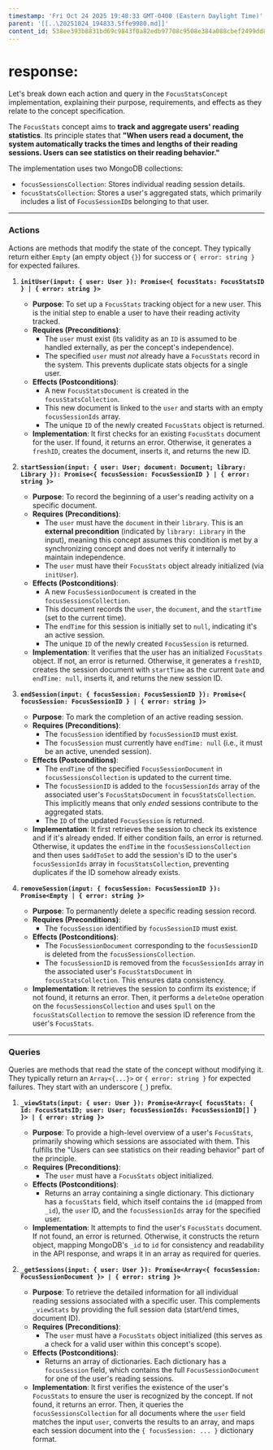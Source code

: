 ```yaml
---
timestamp: 'Fri Oct 24 2025 19:48:33 GMT-0400 (Eastern Daylight Time)'
parent: '[[..\20251024_194833.5ffe9980.md]]'
content_id: 538ee393b8831bd69c9843f0a82edb97708c9508e384a088cbef2499dd8a68de
---
```


# response:

Let's break down each action and query in the `FocusStatsConcept` implementation, explaining their purpose, requirements, and effects as they relate to the concept specification.

The `FocusStats` concept aims to **track and aggregate users' reading statistics**. Its principle states that **"When users read a document, the system automatically tracks the times and lengths of their reading sessions. Users can see statistics on their reading behavior."**

The implementation uses two MongoDB collections:

* `focusSessionsCollection`: Stores individual reading session details.
* `focusStatsCollection`: Stores a user's aggregated stats, which primarily includes a list of `FocusSessionID`s belonging to that user.

***

### Actions

Actions are methods that modify the state of the concept. They typically return either `Empty` (an empty object `{}`) for success or `{ error: string }` for expected failures.

1. **`initUser(input: { user: User }): Promise<{ focusStats: FocusStatsID } | { error: string }>`**
   * **Purpose**: To set up a `FocusStats` tracking object for a new user. This is the initial step to enable a user to have their reading activity tracked.
   * **Requires (Preconditions)**:
     * The `user` must exist (its validity as an `ID` is assumed to be handled externally, as per the concept's independence).
     * The specified `user` must *not* already have a `FocusStats` record in the system. This prevents duplicate stats objects for a single user.
   * **Effects (Postconditions)**:
     * A new `FocusStatsDocument` is created in the `focusStatsCollection`.
     * This new document is linked to the `user` and starts with an empty `focusSessionIds` array.
     * The unique `ID` of the newly created `FocusStats` object is returned.
   * **Implementation**: It first checks for an existing `FocusStats` document for the user. If found, it returns an error. Otherwise, it generates a `freshID`, creates the document, inserts it, and returns the new ID.

2. **`startSession(input: { user: User; document: Document; library: Library }): Promise<{ focusSession: FocusSessionID } | { error: string }>`**
   * **Purpose**: To record the beginning of a user's reading activity on a specific document.
   * **Requires (Preconditions)**:
     * The `user` must have the `document` in their `library`. This is an **external precondition** (indicated by `library: Library` in the input), meaning this concept assumes this condition is met by a synchronizing concept and does not verify it internally to maintain independence.
     * The `user` must have their `FocusStats` object already initialized (via `initUser`).
   * **Effects (Postconditions)**:
     * A new `FocusSessionDocument` is created in the `focusSessionsCollection`.
     * This document records the `user`, the `document`, and the `startTime` (set to the current time).
     * The `endTime` for this session is initially set to `null`, indicating it's an active session.
     * The unique `ID` of the newly created `FocusSession` is returned.
   * **Implementation**: It verifies that the user has an initialized `FocusStats` object. If not, an error is returned. Otherwise, it generates a `freshID`, creates the session document with `startTime` as the current `Date` and `endTime: null`, inserts it, and returns the new session ID.

3. **`endSession(input: { focusSession: FocusSessionID }): Promise<{ focusSession: FocusSessionID } | { error: string }>`**
   * **Purpose**: To mark the completion of an active reading session.
   * **Requires (Preconditions)**:
     * The `focusSession` identified by `focusSessionID` must exist.
     * The `focusSession` must currently have `endTime: null` (i.e., it must be an active, unended session).
   * **Effects (Postconditions)**:
     * The `endTime` of the specified `FocusSessionDocument` in `focusSessionsCollection` is updated to the current time.
     * The `focusSessionID` is added to the `focusSessionIds` array of the associated user's `FocusStatsDocument` in `focusStatsCollection`. This implicitly means that only *ended* sessions contribute to the aggregated stats.
     * The `ID` of the updated `FocusSession` is returned.
   * **Implementation**: It first retrieves the session to check its existence and if it's already ended. If either condition fails, an error is returned. Otherwise, it updates the `endTime` in the `focusSessionsCollection` and then uses `$addToSet` to add the session's ID to the user's `focusSessionIds` array in `focusStatsCollection`, preventing duplicates if the ID somehow already exists.

4. **`removeSession(input: { focusSession: FocusSessionID }): Promise<Empty | { error: string }>`**
   * **Purpose**: To permanently delete a specific reading session record.
   * **Requires (Preconditions)**:
     * The `focusSession` identified by `focusSessionID` must exist.
   * **Effects (Postconditions)**:
     * The `FocusSessionDocument` corresponding to the `focusSessionID` is deleted from the `focusSessionsCollection`.
     * The `focusSessionID` is removed from the `focusSessionIds` array in the associated user's `FocusStatsDocument` in `focusStatsCollection`. This ensures data consistency.
   * **Implementation**: It retrieves the session to confirm its existence; if not found, it returns an error. Then, it performs a `deleteOne` operation on the `focusSessionsCollection` and uses `$pull` on the `focusStatsCollection` to remove the session ID reference from the user's `FocusStats`.

***

### Queries

Queries are methods that read the state of the concept without modifying it. They typically return an `Array<{...}>` or `{ error: string }` for expected failures. They start with an underscore (`_`) prefix.

1. **`_viewStats(input: { user: User }): Promise<Array<{ focusStats: { id: FocusStatsID; user: User; focusSessionIds: FocusSessionID[] } }> | { error: string }>`**
   * **Purpose**: To provide a high-level overview of a user's `FocusStats`, primarily showing which sessions are associated with them. This fulfills the "Users can see statistics on their reading behavior" part of the principle.
   * **Requires (Preconditions)**:
     * The `user` must have a `FocusStats` object initialized.
   * **Effects (Postconditions)**:
     * Returns an array containing a single dictionary. This dictionary has a `focusStats` field, which itself contains the `id` (mapped from `_id`), the `user` ID, and the `focusSessionIds` array for the specified user.
   * **Implementation**: It attempts to find the user's `FocusStats` document. If not found, an error is returned. Otherwise, it constructs the return object, mapping MongoDB's `_id` to `id` for consistency and readability in the API response, and wraps it in an array as required for queries.

2. **`_getSessions(input: { user: User }): Promise<Array<{ focusSession: FocusSessionDocument }> | { error: string }>`**
   * **Purpose**: To retrieve the detailed information for all individual reading sessions associated with a specific user. This complements `_viewStats` by providing the full session data (start/end times, document ID).
   * **Requires (Preconditions)**:
     * The `user` must have a `FocusStats` object initialized (this serves as a check for a valid user within this concept's scope).
   * **Effects (Postconditions)**:
     * Returns an array of dictionaries. Each dictionary has a `focusSession` field, which contains the full `FocusSessionDocument` for one of the user's reading sessions.
   * **Implementation**: It first verifies the existence of the user's `FocusStats` to ensure the user is recognized by the concept. If not found, it returns an error. Then, it queries the `focusSessionsCollection` for all documents where the `user` field matches the input `user`, converts the results to an array, and maps each session document into the `{ focusSession: ... }` dictionary format.
